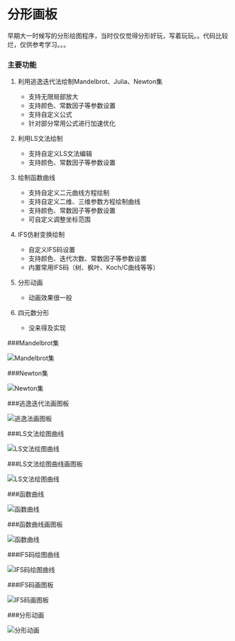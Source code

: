 分形画板
========================


早期大一时候写的分形绘图程序，当时仅仅觉得分形好玩，写着玩玩。。代码比较烂，仅供参考学习。。。


### 主要功能

1. 利用逃逸迭代法绘制Mandelbrot、Julia、Newton集
     - 支持无限局部放大
     - 支持颜色、常数因子等参数设置
     - 支持自定义公式
     - 针对部分常用公式进行加速优化
     
2. 利用LS文法绘制
    - 支持自定义LS文法编辑
    - 支持颜色、常数因子等参数设置
    
3. 绘制函数曲线
   - 支持自定义二元曲线方程绘制
   - 支持自定义二维、三维参数方程绘制曲线
   - 支持颜色、常数因子等参数设置
   - 可自定义调整坐标范围
   
4. IFS仿射变换绘制
   - 自定义IFS码设置
   - 支持颜色、迭代次数、常数因子等参数设置
   - 内置常用IFS码（树、枫叶、Koch/C曲线等等）
   
5. 分形动画
   - 动画效果很一般
   
6. 四元数分形
   - 没来得及实现
   

###Mandelbrot集

![Mandelbrot集](https://raw.githubusercontent.com/waruqi/fractal/master/res/Snip20150403_1.png)

###Newton集

![Newton集](https://raw.githubusercontent.com/waruqi/fractal/master/res/Snip20150403_3.png)

###逃逸迭代法画图板

![逃逸法画图板](https://raw.githubusercontent.com/waruqi/fractal/master/res/Snip20150403_2.png)

###LS文法绘图曲线

![LS文法绘图曲线](https://raw.githubusercontent.com/waruqi/fractal/master/res/Snip20150403_4.png)

###LS文法绘图曲线画图板

![LS文法绘图曲线](https://raw.githubusercontent.com/waruqi/fractal/master/res/Snip20150403_5.png)

###函数曲线

![函数曲线](https://raw.githubusercontent.com/waruqi/fractal/master/res/Snip20150403_6.png)

###函数曲线画图板

![函数曲线](https://raw.githubusercontent.com/waruqi/fractal/master/res/Snip20150403_7.png)

###IFS码绘图曲线

![IFS码绘图曲线](https://raw.githubusercontent.com/waruqi/fractal/master/res/Snip20150403_8.png)

###IFS码画图板

![IFS码画图板](https://raw.githubusercontent.com/waruqi/fractal/master/res/Snip20150403_9.png)

###分形动画

![分形动画](https://raw.githubusercontent.com/waruqi/fractal/master/res/Snip20150403_12.png)
